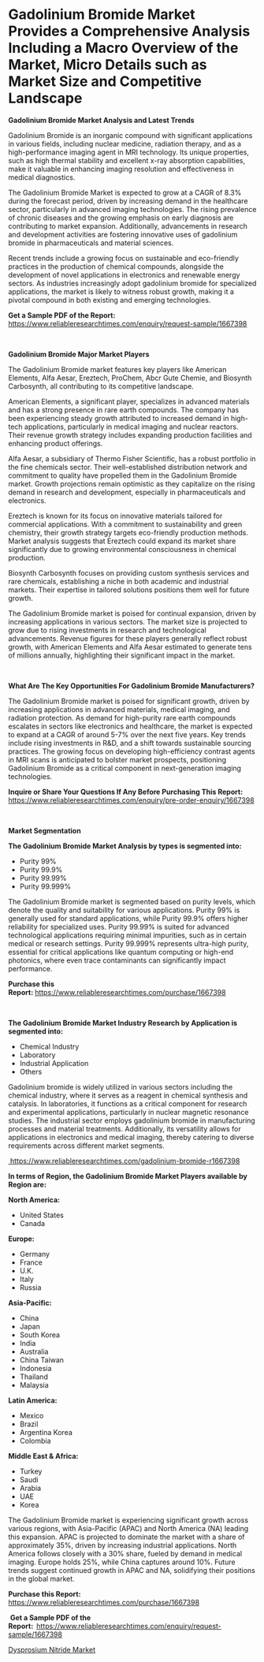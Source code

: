 <p><h1>Gadolinium Bromide Market Provides a Comprehensive Analysis Including a Macro Overview of the Market, Micro Details such as Market Size and Competitive Landscape</h1></p><p><strong>Gadolinium Bromide Market Analysis and Latest Trends</strong></p>
<p><p>Gadolinium Bromide is an inorganic compound with significant applications in various fields, including nuclear medicine, radiation therapy, and as a high-performance imaging agent in MRI technology. Its unique properties, such as high thermal stability and excellent x-ray absorption capabilities, make it valuable in enhancing imaging resolution and effectiveness in medical diagnostics.</p><p>The Gadolinium Bromide Market is expected to grow at a CAGR of 8.3% during the forecast period, driven by increasing demand in the healthcare sector, particularly in advanced imaging technologies. The rising prevalence of chronic diseases and the growing emphasis on early diagnosis are contributing to market expansion. Additionally, advancements in research and development activities are fostering innovative uses of gadolinium bromide in pharmaceuticals and material sciences.</p><p>Recent trends include a growing focus on sustainable and eco-friendly practices in the production of chemical compounds, alongside the development of novel applications in electronics and renewable energy sectors. As industries increasingly adopt gadolinium bromide for specialized applications, the market is likely to witness robust growth, making it a pivotal compound in both existing and emerging technologies.</p></p>
<p><strong>Get a Sample PDF of the Report:&nbsp;</strong> <a href="https://www.reliableresearchtimes.com/enquiry/request-sample/1667398?utm_campaign=2210&utm_medium=2&utm_source=Github&utm_content=ia&utm_term=08032025&utm_id=gadolinium-bromide">https://www.reliableresearchtimes.com/enquiry/request-sample/1667398</a></p>
<p>&nbsp;</p>
<p><strong>Gadolinium Bromide Major Market Players</strong></p>
<p><p>The Gadolinium Bromide market features key players like American Elements, Alfa Aesar, Ereztech, ProChem, Abcr Gute Chemie, and Biosynth Carbosynth, all contributing to its competitive landscape. </p><p>American Elements, a significant player, specializes in advanced materials and has a strong presence in rare earth compounds. The company has been experiencing steady growth attributed to increased demand in high-tech applications, particularly in medical imaging and nuclear reactors. Their revenue growth strategy includes expanding production facilities and enhancing product offerings.</p><p>Alfa Aesar, a subsidiary of Thermo Fisher Scientific, has a robust portfolio in the fine chemicals sector. Their well-established distribution network and commitment to quality have propelled them in the Gadolinium Bromide market. Growth projections remain optimistic as they capitalize on the rising demand in research and development, especially in pharmaceuticals and electronics.</p><p>Ereztech is known for its focus on innovative materials tailored for commercial applications. With a commitment to sustainability and green chemistry, their growth strategy targets eco-friendly production methods. Market analysis suggests that Ereztech could expand its market share significantly due to growing environmental consciousness in chemical production.</p><p>Biosynth Carbosynth focuses on providing custom synthesis services and rare chemicals, establishing a niche in both academic and industrial markets. Their expertise in tailored solutions positions them well for future growth.</p><p>The Gadolinium Bromide market is poised for continual expansion, driven by increasing applications in various sectors. The market size is projected to grow due to rising investments in research and technological advancements. Revenue figures for these players generally reflect robust growth, with American Elements and Alfa Aesar estimated to generate tens of millions annually, highlighting their significant impact in the market.</p></p>
<p>&nbsp;</p>
<p><strong>What Are The Key Opportunities For Gadolinium Bromide Manufacturers?</strong></p>
<p><p>The Gadolinium Bromide market is poised for significant growth, driven by increasing applications in advanced materials, medical imaging, and radiation protection. As demand for high-purity rare earth compounds escalates in sectors like electronics and healthcare, the market is expected to expand at a CAGR of around 5-7% over the next five years. Key trends include rising investments in R&D, and a shift towards sustainable sourcing practices. The growing focus on developing high-efficiency contrast agents in MRI scans is anticipated to bolster market prospects, positioning Gadolinium Bromide as a critical component in next-generation imaging technologies.</p></p>
<p><strong>Inquire or Share Your Questions If Any Before Purchasing This Report:</strong> <a href="https://www.reliableresearchtimes.com/enquiry/pre-order-enquiry/1667398?utm_campaign=2210&utm_medium=2&utm_source=Github&utm_content=ia&utm_term=08032025&utm_id=gadolinium-bromide">https://www.reliableresearchtimes.com/enquiry/pre-order-enquiry/1667398</a></p>
<p>&nbsp;</p>
<p><strong>Market Segmentation</strong></p>
<p><strong>The Gadolinium Bromide Market Analysis by types is segmented into:</strong></p>
<p><ul><li>Purity 99%</li><li>Purity 99.9%</li><li>Purity 99.99%</li><li>Purity 99.999%</li></ul></p>
<p><p>The Gadolinium Bromide market is segmented based on purity levels, which denote the quality and suitability for various applications. Purity 99% is generally used for standard applications, while Purity 99.9% offers higher reliability for specialized uses. Purity 99.99% is suited for advanced technological applications requiring minimal impurities, such as in certain medical or research settings. Purity 99.999% represents ultra-high purity, essential for critical applications like quantum computing or high-end photonics, where even trace contaminants can significantly impact performance.</p></p>
<p><strong>Purchase this Report:&nbsp;</strong><a href="https://www.reliableresearchtimes.com/purchase/1667398?utm_campaign=2210&utm_medium=2&utm_source=Github&utm_content=ia&utm_term=08032025&utm_id=gadolinium-bromide">https://www.reliableresearchtimes.com/purchase/1667398</a></p>
<p>&nbsp;</p>
<p><strong>The Gadolinium Bromide Market Industry Research by Application is segmented into:</strong></p>
<p><ul><li>Chemical Industry</li><li>Laboratory</li><li>Industrial Application</li><li>Others</li></ul></p>
<p><p>Gadolinium bromide is widely utilized in various sectors including the chemical industry, where it serves as a reagent in chemical synthesis and catalysis. In laboratories, it functions as a critical component for research and experimental applications, particularly in nuclear magnetic resonance studies. The industrial sector employs gadolinium bromide in manufacturing processes and material treatments. Additionally, its versatility allows for applications in electronics and medical imaging, thereby catering to diverse requirements across different market segments.</p></p>
<p><a href="https://www.reliableresearchtimes.com/gadolinium-bromide-r1667398?utm_campaign=2210&utm_medium=2&utm_source=Github&utm_content=ia&utm_term=08032025&utm_id=gadolinium-bromide">&nbsp;https://www.reliableresearchtimes.com/gadolinium-bromide-r1667398</a></p>
<p><strong>In terms of Region, the Gadolinium Bromide Market Players available by Region are:</strong></p>
<p>
    <p> <strong> North America: </strong>
        <ul>
            <li>United States</li>
            <li>Canada</li>
        </ul>
        </p> 
    <p> <strong> Europe: </strong>
        <ul>
            <li>Germany</li>
            <li>France</li>
            <li>U.K.</li>
            <li>Italy</li>
            <li>Russia</li>
        </ul>
        </p> 
    <p> <strong> Asia-Pacific: </strong>
        <ul>
            <li>China</li>
            <li>Japan</li>
            <li>South Korea</li>
            <li>India</li>
            <li>Australia</li>
            <li>China Taiwan</li>
            <li>Indonesia</li>
            <li>Thailand</li>
            <li>Malaysia</li>
        </ul>
        </p> 
    <p> <strong> Latin America: </strong>
        <ul>
            <li>Mexico</li>
            <li>Brazil</li>
            <li>Argentina Korea</li>
            <li>Colombia</li>
        </ul>
        </p> 
    <p> <strong> Middle East & Africa: </strong>
        <ul>
            <li>Turkey</li>
            <li>Saudi</li>
            <li>Arabia</li>
            <li>UAE</li>
            <li>Korea</li>
        </ul>
    </p>
    </p>
<p><p>The Gadolinium Bromide market is experiencing significant growth across various regions, with Asia-Pacific (APAC) and North America (NA) leading this expansion. APAC is projected to dominate the market with a share of approximately 35%, driven by increasing industrial applications. North America follows closely with a 30% share, fueled by demand in medical imaging. Europe holds 25%, while China captures around 10%. Future trends suggest continued growth in APAC and NA, solidifying their positions in the global market.</p></p>
<p><strong>Purchase this Report: </strong><a href="https://www.reliableresearchtimes.com/purchase/1667398?utm_campaign=2210&utm_medium=2&utm_source=Github&utm_content=ia&utm_term=08032025&utm_id=gadolinium-bromide">https://www.reliableresearchtimes.com/purchase/1667398</a></p>
<p>&nbsp;<strong>Get a Sample PDF of the Report:&nbsp;&nbsp;</strong><a href="https://www.reliableresearchtimes.com/enquiry/request-sample/1667398?utm_campaign=2210&utm_medium=2&utm_source=Github&utm_content=ia&utm_term=08032025&utm_id=gadolinium-bromide">https://www.reliableresearchtimes.com/enquiry/request-sample/1667398</a></p>
<p><strong></strong></p>
<p><p><a href="https://github.com/NarcisoFerry/Market-Research-Report-List-1/blob/main/dysprosium-nitride-market.md?utm_campaign=2210&utm_medium=2&utm_source=Github&utm_content=ia&utm_term=08032025&utm_id=gadolinium-bromide">Dysprosium Nitride Market</a></p></p>
